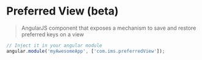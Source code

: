 Preferred View (beta)
===

> AngularJS component that exposes a mechanism to save and restore preferred keys on a view

```JavaScript
// Inject it in your angular module
angular.module('myAwesomeApp', ['com.ims.preferredView']);
```
